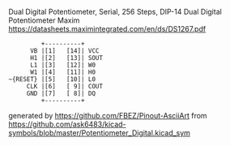 Dual Digital Potentiometer, Serial, 256 Steps, DIP-14
Dual Digital Potentiometer Maxim
https://datasheets.maximintegrated.com/en/ds/DS1267.pdf


	         +----------+
	      VB |[1]   [14]| VCC
	      H1 |[2]   [13]| SOUT
	      L1 |[3]   [12]| W0
	      W1 |[4]   [11]| H0
	~{RESET} |[5]   [10]| L0
	     CLK |[6]   [ 9]| COUT
	     GND |[7]   [ 8]| DQ
	         +----------+


generated by https://github.com/FBEZ/Pinout-AsciiArt from https://github.com/ask6483/kicad-symbols/blob/master/Potentiometer_Digital.kicad_sym